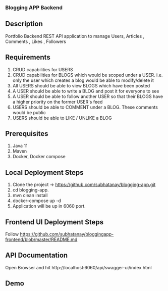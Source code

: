 ### Blogging APP Backend

## Description
Portfolio Backend REST API application to manage Users, Articles , Comments , Likes , Followers

## Requirements
1. CRUD capabilities for USERS
2. CRUD capabilities for BLOGS which would be scoped under a USER. i.e. only the user which creates a blog would be able to modify/delete it
3. All USERS should be able to view BLOGS which have been posted
4. A USER should be able to write a BLOG and post it for everyone to see
5. A USER should be able to follow another USER so that their BLOGS have a higher priority on the former USER's feed
6. USERS should be able to COMMENT under a BLOG. These comments would be public
7. USERS should be able to LIKE / UNLIKE a BLOG

## Prerequisites
1. Java 11
2. Maven
3. Docker, Docker compose 

## Local Deployment Steps
1. Clone the project -> https://github.com/subhatanay/blogging-app.git
2. cd blogging-app. 
3. mvn clean install
4. docker-compose up -d
5. Application will be up in 6060 port. 

## Frontend UI Deployment Steps
Follow https://github.com/subhatanay/bloggingapp-frontend/blob/master/README.md

## API Documentation
Open Browser and hit http://localhost:6060/api/swagger-ui/index.html

## Demo
